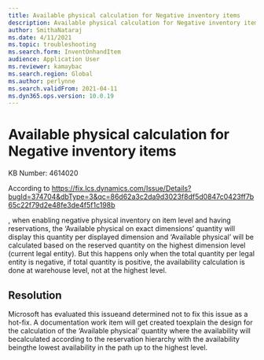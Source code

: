 ```yaml
---
title: Available physical calculation for Negative inventory items
description: Available physical calculation for Negative inventory items
author: SmithaNataraj
ms.date: 4/11/2021
ms.topic: troubleshooting
ms.search.form: InventOnhandItem
audience: Application User
ms.reviewer: kamaybac
ms.search.region: Global
ms.author: perlynne
ms.search.validFrom: 2021-04-11
ms.dyn365.ops.version: 10.0.19
---
```


# Available physical calculation for Negative inventory items

KB Number: 4614020

According to https://fix.lcs.dynamics.com/Issue/Details?bugId=374704&dbType=3&qc=86d62a3c2da9d3023f8df5d0847c0423ff7b65c22f79d2e48fe3de4f5f1c198b

, when enabling negative physical inventory on item level and having reservations, the ‘Available physical on exact dimensions’ quantity will display this quantity per displayed dimension and ‘Available physical’ will be calculated based on the reserved quantity on the highest dimension level (current legal entity).
But this happens only when the total quantity per legal entity is negative, if total quantity is positive, the availability calculation is done at warehouse level, not at the highest level.



## Resolution
Microsoft has evaluated this issueand determined not to fix this issue as a hot-fix.
A documentation work item will get created toexplain the design for the calculation of the ‘Available physical’ quantity where the availability will becalculated according to the reservation hierarchy with the availability beingthe lowest availability in the path up to the highest level.



